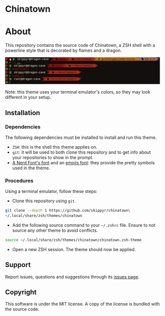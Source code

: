 # Chinatown
# About
This repository contains the source code of Chinatown, a ZSH shell with a powerline style that is decorated by flames and a dragon.

![](preview.webp)

Note: this theme uses your terminal emulator's colors, so they may look different in your setup.

## Installation
### Dependencies
The following dependencies must be installed to install and run this theme.

- `ZSH`: this is the shell this theme applies on.
- `git`: it will be used to both clone this repository and to get info about your repositories to show in the prompt.
- [A Nerd Font's font](https://www.nerdfonts.com/font-downloads) and an [emojis font](https://fonts.google.com/noto/specimen/Noto+Emoji): they provide the pretty symbols used in the theme.

### Procedures
Using a terminal emulator, follow these steps:

- Clone this repository using `git`.

```bash
git clone --depth 1 https://github.com/skippyr/chinatown\
~/.local/share/zsh/themes/chinatown
```

- Add the following source command to your `~/.zshrc` file. Ensure to not source any other theme to avoid conflicts.

```bash
source ~/.local/share/zsh/themes/chinatown/chinatown.zsh-theme
```

- Open a new ZSH session. The theme should now be applied.

## Support
Report issues, questions and suggestions through its [issues page](https://github.com/skippyr/chinatown/issues).

## Copyright
This software is under the MIT license. A copy of the license is bundled with the source code.
